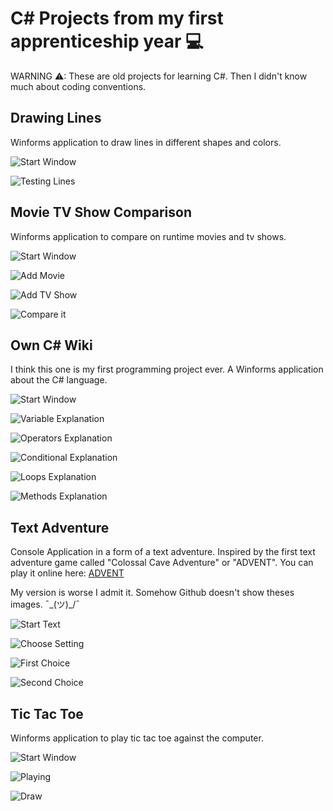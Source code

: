 # C# Projects from my first apprenticeship year 💻

WARNING ⚠: These are old projects for learning C#. 
Then I didn't know much about coding conventions.

## Drawing Lines
Winforms application to draw lines in different shapes and colors.

![Start Window](https://github.com/Hiekkan/csharp_projects/blob/main/Screenshots/Lines/MainWindow.png)

![Testing Lines](https://github.com/Hiekkan/csharp_projects/blob/main/Screenshots/Lines/TestingLines.png)

## Movie TV Show Comparison
Winforms application to compare on runtime movies and tv shows.

![Start Window](https://github.com/Hiekkan/csharp_projects/blob/main/Screenshots/Compare/StartWindow.png)

![Add Movie](https://github.com/Hiekkan/csharp_projects/blob/main/Screenshots/Compare/AddMovie.png)

![Add TV Show](https://github.com/Hiekkan/csharp_projects/blob/main/Screenshots/Compare/AddTVShow.png)

![Compare it](https://github.com/Hiekkan/csharp_projects/blob/main/Screenshots/Compare/Compare.png)

## Own C# Wiki
I think this one is my first programming project ever. A Winforms application about the C# language.

![Start Window](https://github.com/Hiekkan/csharp_projects/blob/main/Screenshots/Wiki/StartWindow.png)

![Variable Explanation](https://github.com/Hiekkan/csharp_projects/blob/main/Screenshots/Wiki/Variable.png)

![Operators Explanation](https://github.com/Hiekkan/csharp_projects/blob/main/Screenshots/Wiki/Operators.png)

![Conditional Explanation](https://github.com/Hiekkan/csharp_projects/blob/main/Screenshots/Wiki/Conditional.png)

![Loops Explanation](https://github.com/Hiekkan/csharp_projects/blob/main/Screenshots/Wiki/Loops.png)

![Methods Explanation](https://github.com/Hiekkan/csharp_projects/blob/main/Screenshots/Wiki/Methods.png)

## Text Adventure

Console Application in a form of a text adventure. Inspired by the first text adventure game called "Colossal Cave Adventure" or "ADVENT". You can play it online here: [ADVENT](https://quuxplusone.github.io/Advent/play.html)

My version is worse I admit it. Somehow Github doesn't show theses images. ¯\_(ツ)_/¯

![Start Text](https://github.com/Hiekkan/csharp_projects/blob/main/Screenshots/TextAd/StartText.png)

![Choose Setting](https://github.com/Hiekkan/csharp_projects/blob/main/Screenshots/TextAd/Choose.png)

![First Choice](https://github.com/Hiekkan/csharp_projects/blob/main/Screenshots/TextAd/FirstChoice.png)

![Second Choice](https://github.com/Hiekkan/csharp_projects/blob/main/Screenshots/TextAd/SecondChoice.png)

## Tic Tac Toe

Winforms application to play tic tac toe against the computer.

![Start Window](https://github.com/Hiekkan/csharp_projects/blob/main/Screenshots/Tic-Tac-Toe/StartWindow.png)

![Playing](https://github.com/Hiekkan/csharp_projects/blob/main/Screenshots/Tic-Tac-Toe/Playing.png)

![Draw](https://github.com/Hiekkan/csharp_projects/blob/main/Screenshots/Tic-Tac-Toe/Draw.png)
